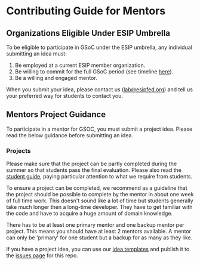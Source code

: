 # Contributing Guide for Mentors 
## Organizations Eligible Under ESIP Umbrella

To be eligible to participate in GSoC under the ESIP umbrella, any individual submitting an
idea must:

1. Be employed at a current ESIP member organization. 
2. Be willing to commit for the full GSoC period (see timeline [here](https://summerofcode.withgoogle.com/how-it-works/)).
3. Be a willing and engaged mentor. 

When you submit your idea, please contact us (lab@esipfed.org) and tell us your preferred way for students
to contact you.

## Mentors Project Guidance 
To participate in a mentor for GSOC, you must submit a project idea. Please read the below guidance before submitting an idea. 

### Projects

Please make sure that the project can be partly completed during the summer so
that students pass the final evaluation. Please also read
the [student guide](/STUDENT-contribution-guide.md), paying particular attention to what we require from students.

To ensure a project can be completed, we recommend as a guideline that the
project should be possible to complete by the mentor in about one week of full
time work. This doesn't sound like a lot of time but students generally take
much longer then a long-time developer. They have to get familiar with the code
and have to acquire a huge amount of domain knowledge.

There has to be at least one primary mentor and one backup mentor per project.
This means you should have at least 2 mentors available. A mentor can only be
'primary' for one student but a backup for as many as they like. 

If you have a project idea, you can use our [idea templates](https://github.com/ESIPFed/gsoc/blob/master/IDEA-template.md) and
publish it to the [issues page](https://github.com/ESIPFed/gsoc/issues) for this repo.
